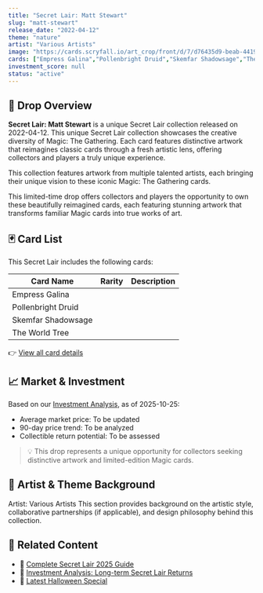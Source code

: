 ```yaml
---
title: "Secret Lair: Matt Stewart"
slug: "matt-stewart"
release_date: "2022-04-12"
theme: "nature"
artist: "Various Artists"
image: "https://cards.scryfall.io/art_crop/front/d/7/d76435d9-beab-4419-95f9-afc8b5c8f3f1.jpg?1649275829"
cards: ["Empress Galina","Pollenbright Druid","Skemfar Shadowsage","The World Tree"]
investment_score: null
status: "active"
---
```


## 💠 Drop Overview
**Secret Lair: Matt Stewart** is a unique Secret Lair collection released on 2022-04-12. This unique Secret Lair collection showcases the creative diversity of Magic: The Gathering. Each card features distinctive artwork that reimagines classic cards through a fresh artistic lens, offering collectors and players a truly unique experience.

This collection features artwork from multiple talented artists, each bringing their unique vision to these iconic Magic: The Gathering cards.

This limited-time drop offers collectors and players the opportunity to own these beautifully reimagined cards, each featuring stunning artwork that transforms familiar Magic cards into true works of art.

## 🃏 Card List
This Secret Lair includes the following cards:

| Card Name | Rarity | Description |
|-----------|---------|-------------|
| Empress Galina |  |  |
| Pollenbright Druid |  |  |
| Skemfar Shadowsage |  |  |
| The World Tree |  |  |

👉 [View all card details](/cards?drop=matt-stewart)

## 📈 Market & Investment
Based on our [Investment Analysis](/investment/matt-stewart), as of 2025-10-25:
- Average market price: To be updated
- 90-day price trend: To be analyzed
- Collectible return potential: To be assessed

> 💡 This drop represents a unique opportunity for collectors seeking distinctive artwork and limited-edition Magic cards.

## 🎨 Artist & Theme Background
Artist: Various Artists
This section provides background on the artistic style, collaborative partnerships (if applicable), and design philosophy behind this collection.

## 🔗 Related Content
- 📰 [Complete Secret Lair 2025 Guide](/news/secret-lair-2025-complete-guide)
- 💼 [Investment Analysis: Long-term Secret Lair Returns](/investment)
- 🎃 [Latest Halloween Special](/drops/secret-scare-superdrop-2025)